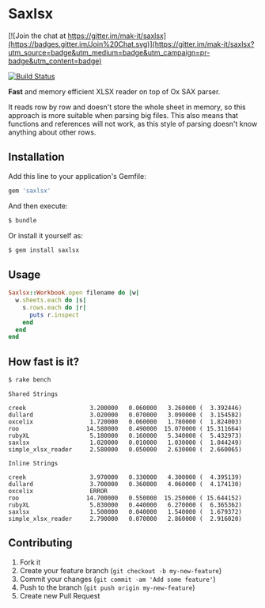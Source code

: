 # Saxlsx

[![Join the chat at https://gitter.im/mak-it/saxlsx](https://badges.gitter.im/Join%20Chat.svg)](https://gitter.im/mak-it/saxlsx?utm_source=badge&utm_medium=badge&utm_campaign=pr-badge&utm_content=badge)

[![Build Status](https://travis-ci.org/mak-it/saxlsx.png?branch=master)](https://travis-ci.org/mak-it/saxlsx)

**Fast** and memory efficient XLSX reader on top of Ox SAX parser.

It reads row by row and doesn't store the whole sheet in memory, so this
approach is more suitable when parsing big files. This also means that functions
and references will not work, as this style of parsing doesn't know
anything about other rows.

## Installation

Add this line to your application's Gemfile:

```ruby
gem 'saxlsx'
```

And then execute:

```bash
$ bundle
```

Or install it yourself as:

```bash
$ gem install saxlsx
```

## Usage

```ruby
Saxlsx::Workbook.open filename do |w|
  w.sheets.each do |s|
    s.rows.each do |r|
      puts r.inspect
    end
  end
end
```

## How fast is it?

```bash
$ rake bench
```

```
Shared Strings

creek                  3.200000   0.060000   3.260000 (  3.392446)
dullard                3.020000   0.070000   3.090000 (  3.154582)
oxcelix                1.720000   0.060000   1.780000 (  1.824003)
roo                   14.580000   0.490000  15.070000 ( 15.311664)
rubyXL                 5.180000   0.160000   5.340000 (  5.432973)
saxlsx                 1.020000   0.010000   1.030000 (  1.044249)
simple_xlsx_reader     2.580000   0.050000   2.630000 (  2.660065)

Inline Strings

creek                  3.970000   0.330000   4.300000 (  4.395139)
dullard                3.700000   0.360000   4.060000 (  4.174130)
oxcelix                ERROR
roo                   14.700000   0.550000  15.250000 ( 15.644152)
rubyXL                 5.830000   0.440000   6.270000 (  6.365362)
saxlsx                 1.500000   0.040000   1.540000 (  1.679372)
simple_xlsx_reader     2.790000   0.070000   2.860000 (  2.916020)
```

## Contributing

1. Fork it
2. Create your feature branch (`git checkout -b my-new-feature`)
3. Commit your changes (`git commit -am 'Add some feature'`)
4. Push to the branch (`git push origin my-new-feature`)
5. Create new Pull Request
